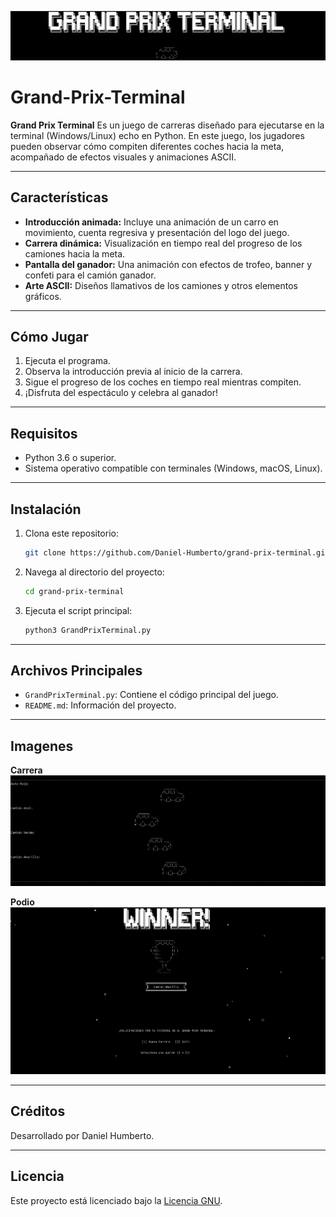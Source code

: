 ![Imagen 1](Imagenes/1.png)

# Grand-Prix-Terminal

**Grand Prix Terminal** Es un juego de carreras diseñado para ejecutarse en la terminal (Windows/Linux) echo en Python. En este juego, los jugadores pueden observar cómo compiten diferentes coches hacia la meta, acompañado de efectos visuales y animaciones ASCII.

---

## Características
- **Introducción animada:** Incluye una animación de un carro en movimiento, cuenta regresiva y presentación del logo del juego.
- **Carrera dinámica:** Visualización en tiempo real del progreso de los camiones hacia la meta.
- **Pantalla del ganador:** Una animación con efectos de trofeo, banner y confeti para el camión ganador.
- **Arte ASCII:** Diseños llamativos de los camiones y otros elementos gráficos.

---

## Cómo Jugar
1. Ejecuta el programa.
2. Observa la introducción previa al inicio de la carrera.
3. Sigue el progreso de los coches en tiempo real mientras compiten.
4. ¡Disfruta del espectáculo y celebra al ganador!

---

## Requisitos
- Python 3.6 o superior.
- Sistema operativo compatible con terminales (Windows, macOS, Linux).

---

## Instalación
1. Clona este repositorio:
   ```bash
   git clone https://github.com/Daniel-Humberto/grand-prix-terminal.git
   ```
2. Navega al directorio del proyecto:
   ```bash
   cd grand-prix-terminal
   ```
3. Ejecuta el script principal:
   ```bash
   python3 GrandPrixTerminal.py
   ```

---

## Archivos Principales
- `GrandPrixTerminal.py`: Contiene el código principal del juego.
- `README.md`: Información del proyecto.

---

## Imagenes
**Carrera** 
![Imagen 2](Imagenes/2.png)

**Podio** 
![Imagen 3](Imagenes/3.png)

---

## Créditos
Desarrollado por Daniel Humberto.

---

## Licencia
Este proyecto está licenciado bajo la [Licencia GNU](LICENSE).


